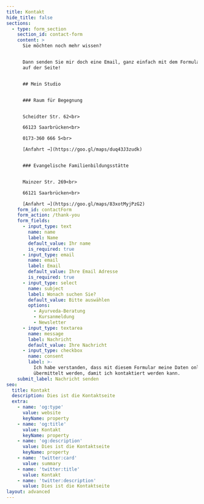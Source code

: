 ```yaml
---
title: Kontakt
hide_title: false
sections:
  - type: form_section
    section_id: contact-form
    content: >
      Sie möchten noch mehr wissen?


      Dann senden Sie mir doch eine Email, ganz einfach mit dem Formular hier
      auf der Seite!


      ## Mein Studio


      ### Raum für Begegnung


      Scheidter Str. 62<br>

      66123 Saarbrücken<br>

      0173-360 666 5<br>

      [Anfahrt →](https://goo.gl/maps/duq43J3zudk)


      ### Evangelische Familienbildungsstätte


      Mainzer Str. 269<br>

      66121 Saarbrücken<br>

      [Anfahrt →](https://goo.gl/maps/83xotMyjPzG2)
    form_id: contactForm
    form_action: /thank-you
    form_fields:
      - input_type: text
        name: name
        label: Name
        default_value: Ihr name
        is_required: true
      - input_type: email
        name: email
        label: Email
        default_value: Ihre Email Adresse
        is_required: true
      - input_type: select
        name: subject
        label: Wonach suchen Sie?
        default_value: Bitte auswählen
        options:
          - Ayurveda-Beratung
          - Kursanmeldung
          - Newsletter
      - input_type: textarea
        name: message
        label: Nachricht
        default_value: Ihre Nachricht
      - input_type: checkbox
        name: consent
        label: >-
          Ich habe verstanden, dass mit diesem Formular meine Daten online
          übermittelt werden, damit ich kontaktiert werden kann.
    submit_label: Nachricht senden
seo:
  title: Kontakt
  description: Dies ist die Kontaktseite
  extra:
    - name: 'og:type'
      value: website
      keyName: property
    - name: 'og:title'
      value: Kontakt
      keyName: property
    - name: 'og:description'
      value: Dies ist die Kontaktseite
      keyName: property
    - name: 'twitter:card'
      value: summary
    - name: 'twitter:title'
      value: Kontakt
    - name: 'twitter:description'
      value: Dies ist die Kontaktseite
layout: advanced
---
```

